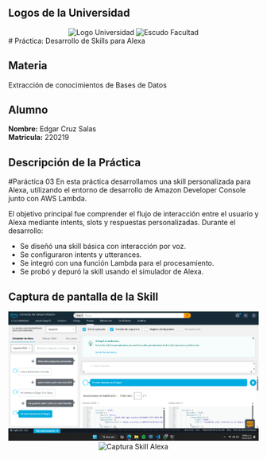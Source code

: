 ## Logos de la Universidad

<div align="center">
  <img src="https://static.docsity.com/media/avatar/universities/116996.png" alt="Logo Universidad" width="150"/>
  <img src="https://th.bing.com/th/id/OIP.T5ydoYFKx0v-BrJTE0eQYQHaHa?cb=iwc2&rs=1&pid=ImgDetMain" alt="Escudo Facultad" width="150"/>
</div> 
# Práctica: Desarrollo de Skills para Alexa

## Materia
Extracción de conocimientos de Bases de Datos

## Alumno
**Nombre:** Edgar Cruz Salas  
**Matrícula:** 220219

## Descripción de la Práctica
#Paráctica 03
En esta práctica desarrollamos una skill personalizada para Alexa, utilizando el entorno de desarrollo de Amazon Developer Console junto con AWS Lambda.

El objetivo principal fue comprender el flujo de interacción entre el usuario y Alexa mediante intents, slots y respuestas personalizadas. Durante el desarrollo:

- Se diseñó una skill básica con interacción por voz.
- Se configuraron intents y utterances.
- Se integró con una función Lambda para el procesamiento.
- Se probó y depuró la skill usando el simulador de Alexa.



## Captura de pantalla de la Skill

<div align="center">
  <img src="img/img.png" alt="Captura Skill Alexa" width="600"/>
  <img src="img/imge.png" alt="Captura Skill Alexa" width="600"/>

</div>

